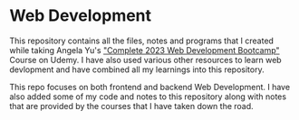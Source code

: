 # Web Development
This repository contains all the files, notes and programs that I created while taking Angela Yu's ["Complete 2023 Web Development Bootcamp"](https://www.udemy.com/course/the-complete-web-development-bootcamp/) Course on Udemy. I have also used various other resources to learn web devlopment and have combined all my learnings into this repository.

This repo focuses on both frontend and backend Web Development. I have also added some of my code and notes to this repository along with notes that are provided by the courses that I have taken down the road.
